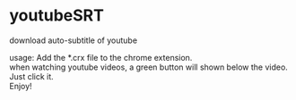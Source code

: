 # youtubeSRT
download auto-subtitle of youtube


usage: Add the *.crx file to the chrome extension. <br/>
when watching youtube videos, a green button will shown below the video.<br/>
Just click it.<br/>
Enjoy!<br/>
